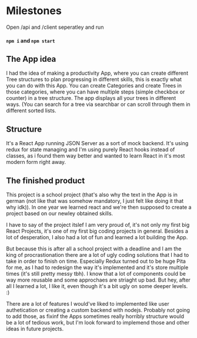 # Milestones

Open /api and /client seperatley and run
#### `npm i` and `npm start`

## The App idea
I had the idea of making a productivity App, where you can create different Tree structures to plan progressing in different skills, this is exactly
what you can do with this App. You can create Categories and create Trees in those categories, where you can have multiple steps (simple checkbox or
counter) in a tree structure. The app displays all your trees in different ways. (You can search for a tree via searchbar or can scroll through them in
different sorted lists.

## Structure
It's a React App running JSON Server as a sort of mock backend. It's using redux for state managing and I'm using purely React hooks instead of classes, 
as i found them way better and wanted to learn React in it's most modern form right away.

## The finished product
This project is a school project (that's also why the text in the App is in german (not like that was somehow mandatory, I just felt like doing it that why idk)). In one year we learned react and we're then supposed to create a project
based on our newley obtained skills.

I have to say of the project itslef I am very proud of, it's not only my first big React Projects, it's one of my first big coding projects in general. 
Besides a lot of desperation, I also had a lot of fun and learned a lot building the App.

But because this is after all a school project with a deadline and I am the king of procrastionation there are a lot of ugly coding solutions that I had
to take in order to finish on time. Especially Redux turned out to be huge Pita for me, as I had to redesign the way it's implemented and it's store multiple times (it's still pretty messy tbh). I know that a lot of components could be way more reusable and some approchaes are striaght up bad.
But hey, after all I learned a lot, I like it, even though it's a bit ugly on some deeper levels. :)

There are a lot of features I would've liked to implemented like user authetication or creating a custom backend with nodejs. Probably not going to add those, 
as fixinf the Apps sometimes really horribly structure would be a lot of tedious work, but I'm look forward to implemend those and other ideas in future projects.

